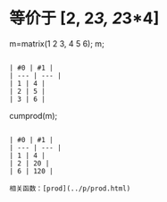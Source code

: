 # 等价于 [2, 2*3, 2*3*4]

m=matrix(1 2 3, 4 5 6);
m;
```

| #0 | #1 |
| --- | --- |
| 1 | 4 |
| 2 | 5 |
| 3 | 6 |

```
cumprod(m);
```

| #0 | #1 |
| --- | --- |
| 1 | 4 |
| 2 | 20 |
| 6 | 120 |

相关函数：[prod](../p/prod.html)

